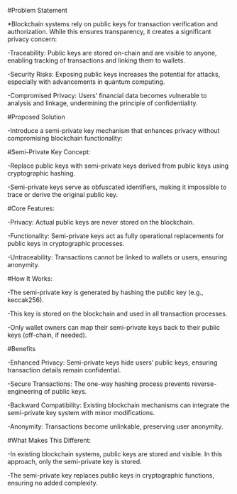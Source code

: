 #Problem Statement

*Blockchain systems rely on public keys for transaction verification and authorization. While this ensures transparency, it creates a significant privacy concern:

-Traceability: Public keys are stored on-chain and are visible to anyone, enabling tracking of transactions and linking them to wallets.

-Security Risks: Exposing public keys increases the potential for attacks, especially with advancements in quantum computing.

-Compromised Privacy: Users’ financial data becomes vulnerable to analysis and linkage, undermining the principle of confidentiality.

#Proposed Solution

-Introduce a semi-private key mechanism that enhances privacy without compromising blockchain functionality:

#Semi-Private Key Concept:

-Replace public keys with semi-private keys derived from public keys using cryptographic hashing.

-Semi-private keys serve as obfuscated identifiers, making it impossible to trace or derive the original public key.

#Core Features:

-Privacy: Actual public keys are never stored on the blockchain.

-Functionality: Semi-private keys act as fully operational replacements for public keys in cryptographic processes.

-Untraceability: Transactions cannot be linked to wallets or users, ensuring anonymity.

#How It Works:

-The semi-private key is generated by hashing the public key (e.g., keccak256).

-This key is stored on the blockchain and used in all transaction processes.

-Only wallet owners can map their semi-private keys back to their public keys (off-chain, if needed).

#Benefits

-Enhanced Privacy: Semi-private keys hide users’ public keys, ensuring transaction details remain confidential.

-Secure Transactions: The one-way hashing process prevents reverse-engineering of public keys.

-Backward Compatibility: Existing blockchain mechanisms can integrate the semi-private key system with minor modifications.

-Anonymity: Transactions become unlinkable, preserving user anonymity.

#What Makes This Different:

-In existing blockchain systems, public keys are stored and visible. In this approach, only the semi-private key is stored.

-The semi-private key replaces public keys in cryptographic functions, ensuring no added complexity.
